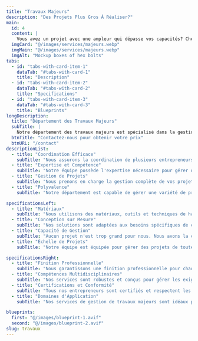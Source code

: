 ```yaml
---
title: "Travaux Majeurs"
description: "Des Projets Plus Gros À Réaliser?"
main:
  id: 4
  content: |
    Vous avez un projet avec une ampleur qui dépasse vos capacités? Chez Gestion Laucandrique, nous pouovons nous en occuper de manière professionnelle et compétente. Nous avons un département dédié à ce genre de projet, prêt à vous accompagner.
  imgCard: "@/images/services/majeurs.webp"
  imgMain: "@/images/services/majeurs.webp"
  imgAlt: "Mockup boxes of hex bolts"
tabs:
  - id: "tabs-with-card-item-1"
    dataTab: "#tabs-with-card-1"
    title: "Description"
  - id: "tabs-with-card-item-2"
    dataTab: "#tabs-with-card-2"
    title: "Specifications"
  - id: "tabs-with-card-item-3"
    dataTab: "#tabs-with-card-3"
    title: "Blueprints"
longDescription:
  title: "Département des Travaux Majeurs"
  subTitle: |
    Notre département des travaux majeurs est spécialisé dans la gestion et la coordination de projets de grande envergure nécessitant l'intervention de multiples entrepreneurs de différents métiers. Que ce soit pour des rénovations complexes ou des constructions neuves, nous assurons une gestion fluide et efficace.
  btnTitle: "Contactez-nous pour obtenir votre prix"
  btnURL: "/contact"
descriptionList:
  - title: "Coordination Efficace"
    subTitle: "Nous assurons la coordination de plusieurs entrepreneurs spécialisés, garantissant une collaboration harmonieuse et des résultats optimaux pour vos projets de grande envergure."
  - title: "Expertise et Compétence"
    subTitle: "Notre équipe possède l'expertise nécessaire pour gérer des projets complexes, assurant des travaux de haute qualité et conformes aux normes."
  - title: "Gestion de Projets"
    subTitle: "Nous prenons en charge la gestion complète de vos projets, de la planification initiale à la réalisation finale, en veillant à ce que chaque étape soit réalisée avec précision et professionnalisme."
  - title: "Polyvalence"
    subTitle: "Notre département est capable de gérer une variété de projets, incluant des rénovations majeures, des constructions neuves et des travaux spécialisés, adaptés à vos besoins spécifiques."

specificationsLeft:
  - title: "Matériaux"
    subTitle: "Nous utilisons des matériaux, outils et techniques de haute qualité pour garantir des travaux de grande envergure durables et fiables."
  - title: "Conception sur Mesure"
    subTitle: "Nos solutions sont adaptées aux besoins spécifiques de chaque projet, assurant des travaux de construction et de rénovation efficaces et sur mesure."
  - title: "Capacité de Gestion"
    subTitle: "Aucun projet n'est trop grand pour nous. Nous avons la capacité de gérer plusieurs entrepreneurs et corps de métiers simultanément, assurant une coordination optimale."
  - title: "Échelle de Projets"
    subTitle: "Notre équipe est équipée pour gérer des projets de toute taille, des rénovations majeures aux nouvelles constructions, avec des services adaptables pour répondre à vos besoins."

specificationsRight:
  - title: "Finition Professionnelle"
    subTitle: "Nous garantissons une finition professionnelle pour chaque projet, améliorant l'esthétique et la durabilité de votre propriété."
  - title: "Compétences Multidisciplinaires"
    subTitle: "Nos services sont robustes et conçus pour gérer les exigences de tout projet majeur, garantissant sécurité et stabilité."
  - title: "Certifications et Conformité"
    subTitle: "Tous nos entrepreneurs sont certifiés et respectent les normes de l'industrie, offrant un service fiable et conforme aux réglementations."
  - title: "Domaines d'Application"
    subTitle: "Nos services de gestion de travaux majeurs sont idéaux pour une large gamme d'applications, de la rénovation complète aux nouvelles constructions."

blueprints:
  first: "@/images/blueprint-1.avif"
  second: "@/images/blueprint-2.avif"
slug: travaux    
---
```


